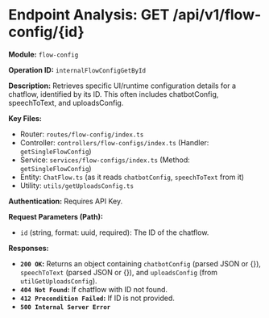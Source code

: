 # Endpoint Analysis: GET /api/v1/flow-config/{id}

**Module:** `flow-config`

**Operation ID:** `internalFlowConfigGetById`

**Description:** Retrieves specific UI/runtime configuration details for a chatflow, identified by its ID. This often includes chatbotConfig, speechToText, and uploadsConfig.

**Key Files:**
* Router: `routes/flow-config/index.ts`
* Controller: `controllers/flow-configs/index.ts` (Handler: `getSingleFlowConfig`)
* Service: `services/flow-configs/index.ts` (Method: `getSingleFlowConfig`)
* Entity: `ChatFlow.ts` (as it reads `chatbotConfig`, `speechToText` from it)
* Utility: `utils/getUploadsConfig.ts`

**Authentication:** Requires API Key.

**Request Parameters (Path):**
*   `id` (string, format: uuid, required): The ID of the chatflow.

**Responses:**
*   **`200 OK`:** Returns an object containing `chatbotConfig` (parsed JSON or {}), `speechToText` (parsed JSON or {}), and `uploadsConfig` (from `utilGetUploadsConfig`).
*   **`404 Not Found`:** If chatflow with ID not found.
*   **`412 Precondition Failed`:** If ID is not provided.
*   **`500 Internal Server Error`**
